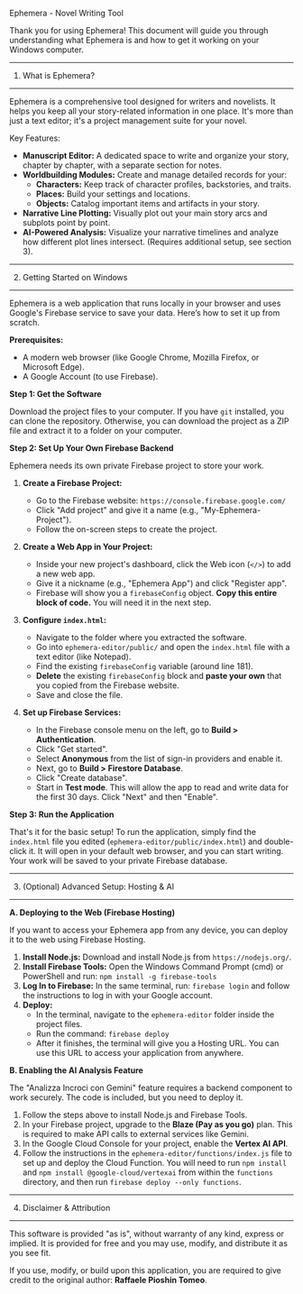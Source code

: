 
Ephemera - Novel Writing Tool 


Thank you for using Ephemera! This document will guide you through understanding what Ephemera is and how to get it working on your Windows computer.


-------------------------
1. What is Ephemera?
-------------------------

Ephemera is a comprehensive tool designed for writers and novelists. It helps you keep all your story-related information in one place. It's more than just a text editor; it's a project management suite for your novel.

Key Features:
- **Manuscript Editor:** A dedicated space to write and organize your story, chapter by chapter, with a separate section for notes.
- **Worldbuilding Modules:** Create and manage detailed records for your:
    - **Characters:** Keep track of character profiles, backstories, and traits.
    - **Places:** Build your settings and locations.
    - **Objects:** Catalog important items and artifacts in your story.
- **Narrative Line Plotting:** Visually plot out your main story arcs and subplots point by point.
- **AI-Powered Analysis:** Visualize your narrative timelines and analyze how different plot lines intersect. (Requires additional setup, see section 3).


------------------------------------
2. Getting Started on Windows
------------------------------------

Ephemera is a web application that runs locally in your browser and uses Google's Firebase service to save your data. Here’s how to set it up from scratch.

**Prerequisites:**
- A modern web browser (like Google Chrome, Mozilla Firefox, or Microsoft Edge).
- A Google Account (to use Firebase).

**Step 1: Get the Software**

Download the project files to your computer. If you have `git` installed, you can clone the repository. Otherwise, you can download the project as a ZIP file and extract it to a folder on your computer.

**Step 2: Set Up Your Own Firebase Backend**

Ephemera needs its own private Firebase project to store your work.

1.  **Create a Firebase Project:**
    - Go to the Firebase website: `https://console.firebase.google.com/`
    - Click "Add project" and give it a name (e.g., "My-Ephemera-Project").
    - Follow the on-screen steps to create the project.

2.  **Create a Web App in Your Project:**
    - Inside your new project's dashboard, click the Web icon (`</>`) to add a new web app.
    - Give it a nickname (e.g., "Ephemera App") and click "Register app".
    - Firebase will show you a `firebaseConfig` object. **Copy this entire block of code.** You will need it in the next step.

3.  **Configure `index.html`:**
    - Navigate to the folder where you extracted the software.
    - Go into `ephemera-editor/public/` and open the `index.html` file with a text editor (like Notepad).
    - Find the existing `firebaseConfig` variable (around line 181).
    - **Delete** the existing `firebaseConfig` block and **paste your own** that you copied from the Firebase website.
    - Save and close the file.

4.  **Set up Firebase Services:**
    - In the Firebase console menu on the left, go to **Build > Authentication**.
    - Click "Get started".
    - Select **Anonymous** from the list of sign-in providers and enable it.
    - Next, go to **Build > Firestore Database**.
    - Click "Create database".
    - Start in **Test mode**. This will allow the app to read and write data for the first 30 days. Click "Next" and then "Enable".

**Step 3: Run the Application**

That's it for the basic setup! To run the application, simply find the `index.html` file you edited (`ephemera-editor/public/index.html`) and double-click it. It will open in your default web browser, and you can start writing. Your work will be saved to your private Firebase database.

------------------------------------------------
3. (Optional) Advanced Setup: Hosting & AI
------------------------------------------------

**A. Deploying to the Web (Firebase Hosting)**

If you want to access your Ephemera app from any device, you can deploy it to the web using Firebase Hosting.

1.  **Install Node.js:** Download and install Node.js from `https://nodejs.org/`.
2.  **Install Firebase Tools:** Open the Windows Command Prompt (cmd) or PowerShell and run: `npm install -g firebase-tools`
3.  **Log In to Firebase:** In the same terminal, run: `firebase login` and follow the instructions to log in with your Google account.
4.  **Deploy:**
    - In the terminal, navigate to the `ephemera-editor` folder inside the project files.
    - Run the command: `firebase deploy`
    - After it finishes, the terminal will give you a Hosting URL. You can use this URL to access your application from anywhere.

**B. Enabling the AI Analysis Feature**

The "Analizza Incroci con Gemini" feature requires a backend component to work securely. The code is included, but you need to deploy it.

1.  Follow the steps above to install Node.js and Firebase Tools.
2.  In your Firebase project, upgrade to the **Blaze (Pay as you go)** plan. This is required to make API calls to external services like Gemini.
3.  In the Google Cloud Console for your project, enable the **Vertex AI API**.
4.  Follow the instructions in the `ephemera-editor/functions/index.js` file to set up and deploy the Cloud Function. You will need to run `npm install` and `npm install @google-cloud/vertexai` from within the `functions` directory, and then run `firebase deploy --only functions`.


-----------------------------------
4. Disclaimer & Attribution
-----------------------------------

This software is provided "as is", without warranty of any kind, express or implied. It is provided for free and you may use, modify, and distribute it as you see fit.

If you use, modify, or build upon this application, you are required to give credit to the original author: **Raffaele Pioshin Tomeo**.
